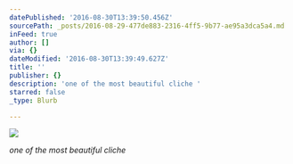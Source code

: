 ```yaml
---
datePublished: '2016-08-30T13:39:50.456Z'
sourcePath: _posts/2016-08-29-477de883-2316-4ff5-9b77-ae95a3dca5a4.md
inFeed: true
author: []
via: {}
dateModified: '2016-08-30T13:39:49.627Z'
title: ''
publisher: {}
description: 'one of the most beautiful cliche '
starred: false
_type: Blurb

---
```

![](https://the-grid-user-content.s3-us-west-2.amazonaws.com/366688a3-5858-44e7-806e-be30014a562d.jpg)

_one of the most beautiful cliche_